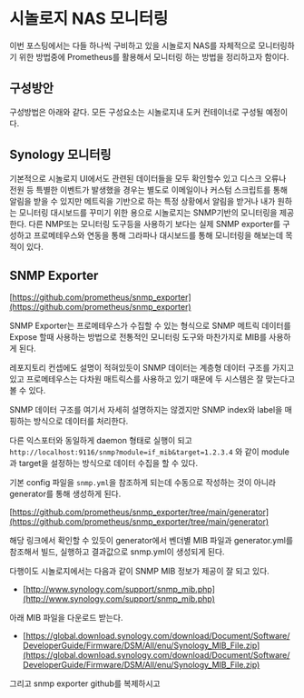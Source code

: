 # 시놀로지 NAS 모니터링

이번 포스팅에서는 다들 하나씩 구비하고 있을 시놀로지 NAS를 자체적으로 모니터링하기 위한 방법중에 Prometheus를 활용해서 모니터링 하는 방법을 정리하고자 함이다.

## 구성방안

구성방법은 아래와 같다. 모든 구성요소는 시놀로지내 도커 컨테이너로 구성될 예정이다.


## Synology 모니터링

기본적으로 시놀로지 UI에서도 관련된 데이터들을 모두 확인할수 있고 디스크 오류나 전원 등 특별한 이벤트가 발생했을 경우는 별도로 이메일이나 커스텀 스크립트를 통해 알림을 받을 수 있지만 메트릭을 기반으로 하는 특정 상황에서 알림을 받거나 내가 원하는 모니터링 대시보드를 꾸미기 위한 용으로 시놀로지는 SNMP기반의 모니터링을 제공한다. 다른 NMP또는 모니터링 도구등을 사용하기 보다는 실제 SNMP exporter를 구성하고 프로메테우스와 연동을 통해 그라파나 대시보드를 통해 모니터링을 해보는데 목적이 있다.

## SNMP Exporter

[https://github.com/prometheus/snmp_exporter](https://github.com/prometheus/snmp_exporter)

SNMP Exporter는 프로메테우스가 수집할 수 있는 형식으로 SNMP 메트릭 데이터를 Expose 할때 사용하는 방법으로 전통적인 모니터링 도구와 마찬가지로 MIB를 사용하게 된다. 

레포지토리 컨셉에도 설명이 적혀있듯이 SNMP 데이터는 계층형 데이터 구조를 가지고 있고 프로메테우스는 다차원 매트릭스를 사용하고 있기 때문에 두 시스템은 잘 맞는다고 볼 수 있다.

SNMP 데이터 구조를 여기서 자세히 설명하지는 않겠지만 SNMP index와 label을 매핑하는 방식으로 데이터를 처리한다. 

다른 익스포터와 동일하게 daemon 형태로 실행이 되고 `http://localhost:9116/snmp?module=if_mib&target=1.2.3.4` 와 같이 module과 target을 설정하는 방식으로 데이터 수집을 할 수 있다.

기본 config 파일을 `snmp.yml`을 참조하게 되는데 수동으로 작성하는 것이 아니라 generator를 통해 생성하게 된다. 

[https://github.com/prometheus/snmp_exporter/tree/main/generator](https://github.com/prometheus/snmp_exporter/tree/main/generator)

해당 링크에서 확인할 수 있듯이 generator에서 벤더별 MIB 파일과 generator.yml를 참조해서 빌드, 실행하고 결과값으로 snmp.yml이 생성되게 된다. 

다행이도 시놀로지에서는 다음과 같이 SNMP MIB 정보가 제공이 잘 되고 있다.
- [http://www.synology.com/support/snmp_mib.php](http://www.synology.com/support/snmp_mib.php)  

아래 MIB 파일을 다운로드 받는다.
- [https://global.download.synology.com/download/Document/Software/DeveloperGuide/Firmware/DSM/All/enu/Synology_MIB_File.zip](https://global.download.synology.com/download/Document/Software/DeveloperGuide/Firmware/DSM/All/enu/Synology_MIB_File.zip)  

그리고 snmp exporter github를 복제하시고 
